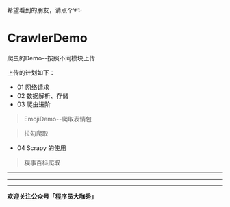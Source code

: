 
希望看到的朋友，请点个💗✨

# CrawlerDemo
爬虫的Demo--按照不同模块上传

上传的计划如下：
* 01 网络请求
* 02 数据解析、存储
* 03 爬虫进阶  
>EmojiDemo--爬取表情包

>拉勾爬取
* 04 Scrapy 的使用
>糗事百科爬取

***
***
***
**欢迎关注公众号「程序员大咖秀」**

